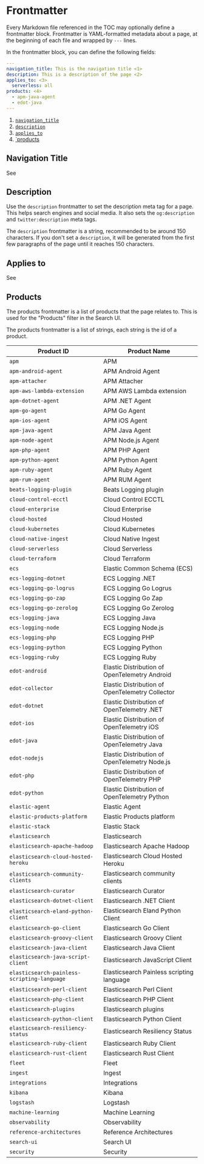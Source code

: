 # Frontmatter

Every Markdown file referenced in the TOC may optionally define a frontmatter block.
Frontmatter is YAML-formatted metadata about a page, at the beginning of each file
and wrapped by `---` lines.

In the frontmatter block, you can define the following fields:

```yaml
---
navigation_title: This is the navigation title <1>
description: This is a description of the page <2>
applies_to: <3>
  serverless: all
products: <4>
  - apm-java-agent
  - edot-java
---
```

1. [`navigation_title`](#navigation-title)
2. [`description`](#description)
3. [`applies_to`](#applies-to)
4. [`products](#products)

## Navigation Title

See [](./titles.md)

## Description

Use the `description` frontmatter to set the description meta tag for a page.
This helps search engines and social media.
It also sets the `og:description` and `twitter:description` meta tags.

The `description` frontmatter is a string, recommended to be around 150 characters. If you don't set a `description`,
it will be generated from the first few paragraphs of the page until it reaches 150 characters.

## Applies to

See [](./applies.md)

## Products

The products frontmatter is a list of products that the page relates to.
This is used for the "Products" filter in the Search UI.

The products frontmatter is a list of strings, each string is the id of a product.

| Product ID                                  | Product Name                                  |
|---------------------------------------------|-----------------------------------------------|
| `apm`                                       | APM                                           |
| `apm-android-agent`                         | APM Android Agent                             |
| `apm-attacher`                              | APM Attacher                                  |
| `apm-aws-lambda-extension`                  | APM AWS Lambda extension                      |
| `apm-dotnet-agent`                          | APM .NET Agent                                |
| `apm-go-agent`                              | APM Go Agent                                  |
| `apm-ios-agent`                             | APM iOS Agent                                 |
| `apm-java-agent`                            | APM Java Agent                                |
| `apm-node-agent`                            | APM Node.js Agent                             |
| `apm-php-agent`                             | APM PHP Agent                                 |
| `apm-python-agent`                          | APM Python Agent                              |
| `apm-ruby-agent`                            | APM Ruby Agent                                |
| `apm-rum-agent`                             | APM RUM Agent                                 |
| `beats-logging-plugin`                      | Beats Logging plugin                          |
| `cloud-control-ecctl`                       | Cloud Control ECCTL                           |
| `cloud-enterprise`                          | Cloud Enterprise                              |
| `cloud-hosted`                              | Cloud Hosted                                  |
| `cloud-kubernetes`                          | Cloud Kubernetes                              |
| `cloud-native-ingest`                       | Cloud Native Ingest                           |
| `cloud-serverless`                          | Cloud Serverless                              |
| `cloud-terraform`                           | Cloud Terraform                               |
| `ecs`                                       | Elastic Common Schema (ECS)                   |
| `ecs-logging-dotnet`                        | ECS Logging .NET                              |
| `ecs-logging-go-logrus`                     | ECS Logging Go Logrus                         |
| `ecs-logging-go-zap`                        | ECS Logging Go Zap                            |
| `ecs-logging-go-zerolog`                    | ECS Logging Go Zerolog                        |
| `ecs-logging-java`                          | ECS Logging Java                              |
| `ecs-logging-node`                          | ECS Logging Node.js                           |
| `ecs-logging-php`                           | ECS Logging PHP                               |
| `ecs-logging-python`                        | ECS Logging Python                            |
| `ecs-logging-ruby`                          | ECS Logging Ruby                              |
| `edot-android`                              | Elastic Distribution of OpenTelemetry Android |
| `edot-collector`                            | Elastic Distribution of OpenTelemetry Collector |
| `edot-dotnet`                               | Elastic Distribution of OpenTelemetry .NET     |
| `edot-ios`                                  | Elastic Distribution of OpenTelemetry iOS     |
| `edot-java`                                 | Elastic Distribution of OpenTelemetry Java     |
| `edot-nodejs`                               | Elastic Distribution of OpenTelemetry Node.js   |
| `edot-php`                                  | Elastic Distribution of OpenTelemetry PHP     |
| `edot-python`                               | Elastic Distribution of OpenTelemetry Python   |
| `elastic-agent`                             | Elastic Agent                                 |
| `elastic-products-platform`                 | Elastic Products platform                     |
| `elastic-stack`                             | Elastic Stack                                 |
| `elasticsearch`                             | Elasticsearch                                 |
| `elasticsearch-apache-hadoop`               | Elasticsearch Apache Hadoop                   |
| `elasticsearch-cloud-hosted-heroku`         | Elasticsearch Cloud Hosted Heroku             |
| `elasticsearch-community-clients`           | Elasticsearch community clients               |
| `elasticsearch-curator`                     | Elasticsearch Curator                         |
| `elasticsearch-dotnet-client`               | Elasticsearch .NET Client                     |
| `elasticsearch-eland-python-client`         | Elasticsearch Eland Python Client             |
| `elasticsearch-go-client`                   | Elasticsearch Go Client                       |
| `elasticsearch-groovy-client`               | Elasticsearch Groovy Client                   |
| `elasticsearch-java-client`                 | Elasticsearch Java Client                     |
| `elasticsearch-java-script-client`          | Elasticsearch JavaScript Client               |
| `elasticsearch-painless-scripting-language` | Elasticsearch Painless scripting language     |
| `elasticsearch-perl-client`                 | Elasticsearch Perl Client                     |
| `elasticsearch-php-client`                  | Elasticsearch PHP Client                      |
| `elasticsearch-plugins`                     | Elasticsearch plugins                         |
| `elasticsearch-python-client`               | Elasticsearch Python Client                   |
| `elasticsearch-resiliency-status`           | Elasticsearch Resiliency Status               |
| `elasticsearch-ruby-client`                 | Elasticsearch Ruby Client                     |
| `elasticsearch-rust-client`                 | Elasticsearch Rust Client                     |
| `fleet`                                     | Fleet                                         |
| `ingest`                                    | Ingest                                        |
| `integrations`                              | Integrations                                  |
| `kibana`                                    | Kibana                                        |
| `logstash`                                  | Logstash                                      |
| `machine-learning`                          | Machine Learning                              |
| `observability`                             | Observability                                 |
| `reference-architectures`                   | Reference Architectures                       |
| `search-ui`                                 | Search UI                                     |
| `security`                                  | Security                                      |
